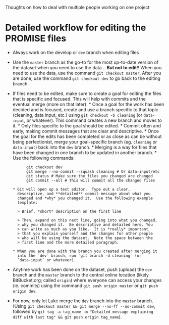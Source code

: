 Thoughts on how to deal with multiple people working on one project

# Detailed workflow for editing the PROMISE files #

* Always work on the develop or `dev` branch when editing files

* Use the `master` branch as the go-to for the most up-to-date version
  of the dataset when you need to use the data... **But not to
  edit**!!  When you need to use the data, use the command `git
  checkout master`.  After you are done, use the command `git checkout
  dev` to go back to the editing branch.

* If files need to be edited, make sure to create a goal for editing
  the files that is specific and focused.  This will help with commits
  and the eventual merge (more on that later).
      * Once a goal for the work has been decided and is focused,
        create and use a branch specific to that topic (cleaning, data
        input, etc.) using `git checkout -b cleaning` (or
        `data-input`, or whatever).  This command creates a new branch
        and moves to it.
      * Only files specific to the goal should be edited.
      * Commit often and early, making commit messages that are clear
        and descriptive.
      * Once the goal for the edits has been completed or as close as
        can be without being perfectionist, merge your goal-specific
        branch (eg. `cleaning` or `data-input`) back into the `dev` branch.
      * Merging is a way for files that have been changed in one
      branch to be updated in another branch.
      * Use the following commands:
        
            git checkout dev
            git merge --no-commit --squash cleaning # Or data-input/etc
            git status # Make sure the files you changed are changed
            git commit --all # This will commit all the changed files

      * Git will open up a text editor.  Type out a clear,
        descriptive, and **detailed** commit message about what you
        changed and *why* you changed it.  Use the following example
        template:

        > Brief, *short* description on the first line
        
        > Then, expand on this next line, going into what you changed,
        > why you changed it.  Be descriptive and detailed here. You
        > can write as much as you like.  It is *really* important
        > that you explain yourself and the changes for other people
        > who will be using the dataset.  Note the space between the
        > first line and the more detailed paragraph.

      * When you are done with the branch you created after merging it
        into the `dev` branch, run `git branch -d cleaning` (or
        `data-input` or whatever).

* Anytime work has been done on the dataset, push (upload) the `dev`
  branch and the `master` branch to the central online location
  (likely BitBucket.org; called `origin`) where everyone can access
  your changes (ie. commits) using the command `git push origin
  master` or `git push origin dev`.

* For now, only let Luke merge the `dev` branch into the `master`
  branch.  (Using `git checkout master && git merge --no-ff
  --no-commit dev`, followed by `git tag -a tag_name -m "Detailed
  message explaining diff with last tag" && git push origin
  tag_name`).

